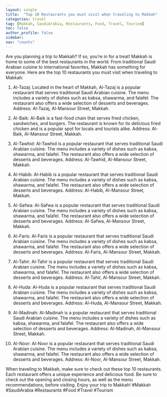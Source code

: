 ```yaml
---
layout: single
title:  "Top 10 Restaurants you must visit when traveling to Makkah"
categories: travel
tag: [Makkah, SaudiArabia, Restaurants, Food, Travel, Tourism]
toc: false
author_profile: false
sidebar:
nav: "counts"
---
```

Are you planning a trip to Makkah? If so, you’re in for a treat! Makkah is home to some of the best restaurants in the world. From traditional Saudi Arabian cuisine to international favorites, Makkah has something for everyone. Here are the top 10 restaurants you must visit when traveling to Makkah:

1. Al-Tazaj: Located in the heart of Makkah, Al-Tazaj is a popular restaurant that serves traditional Saudi Arabian cuisine. The menu includes a variety of dishes such as kabsa, shawarma, and falafel. The restaurant also offers a wide selection of desserts and beverages. Address: Al-Tazaj, Al-Mansour Street, Makkah. 

2. Al-Baik: Al-Baik is a fast-food chain that serves fried chicken, sandwiches, and burgers. The restaurant is known for its delicious fried chicken and is a popular spot for locals and tourists alike. Address: Al-Baik, Al-Mansour Street, Makkah. 

3. Al-Tawhid: Al-Tawhid is a popular restaurant that serves traditional Saudi Arabian cuisine. The menu includes a variety of dishes such as kabsa, shawarma, and falafel. The restaurant also offers a wide selection of desserts and beverages. Address: Al-Tawhid, Al-Mansour Street, Makkah. 

4. Al-Habib: Al-Habib is a popular restaurant that serves traditional Saudi Arabian cuisine. The menu includes a variety of dishes such as kabsa, shawarma, and falafel. The restaurant also offers a wide selection of desserts and beverages. Address: Al-Habib, Al-Mansour Street, Makkah. 

5. Al-Safwa: Al-Safwa is a popular restaurant that serves traditional Saudi Arabian cuisine. The menu includes a variety of dishes such as kabsa, shawarma, and falafel. The restaurant also offers a wide selection of desserts and beverages. Address: Al-Safwa, Al-Mansour Street, Makkah. 

6. Al-Faris: Al-Faris is a popular restaurant that serves traditional Saudi Arabian cuisine. The menu includes a variety of dishes such as kabsa, shawarma, and falafel. The restaurant also offers a wide selection of desserts and beverages. Address: Al-Faris, Al-Mansour Street, Makkah. 

7. Al-Tahir: Al-Tahir is a popular restaurant that serves traditional Saudi Arabian cuisine. The menu includes a variety of dishes such as kabsa, shawarma, and falafel. The restaurant also offers a wide selection of desserts and beverages. Address: Al-Tahir, Al-Mansour Street, Makkah. 

8. Al-Huda: Al-Huda is a popular restaurant that serves traditional Saudi Arabian cuisine. The menu includes a variety of dishes such as kabsa, shawarma, and falafel. The restaurant also offers a wide selection of desserts and beverages. Address: Al-Huda, Al-Mansour Street, Makkah. 

9. Al-Madinah: Al-Madinah is a popular restaurant that serves traditional Saudi Arabian cuisine. The menu includes a variety of dishes such as kabsa, shawarma, and falafel. The restaurant also offers a wide selection of desserts and beverages. Address: Al-Madinah, Al-Mansour Street, Makkah. 

10. Al-Noor: Al-Noor is a popular restaurant that serves traditional Saudi Arabian cuisine. The menu includes a variety of dishes such as kabsa, shawarma, and falafel. The restaurant also offers a wide selection of desserts and beverages. Address: Al-Noor, Al-Mansour Street, Makkah. 

When traveling to Makkah, make sure to check out these top 10 restaurants. Each restaurant offers a unique experience and delicious food. Be sure to check out the opening and closing hours, as well as the menu recommendations, before visiting. Enjoy your trip to Makkah! #Makkah #SaudiArabia #Restaurants #Food #Travel #Tourism